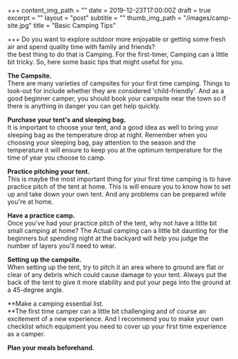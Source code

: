 +++
content_img_path = ""
date = 2019-12-23T17:00:00Z
draft = true
excerpt = ""
layout = "post"
subtitle = ""
thumb_img_path = "/images/camp-site.jpg"
title = "Basic Camping Tips"

+++
Do you want to explore outdoor more enjoyable or getting some fresh air and spend quality time with family and friends?  
the best thing to do that is Camping. For the first-timer, Camping can a little bit tricky. So, here some basic tips that might useful for you.

**The Campsite.**  
There are many varieties of campsites for your first time camping. Things to look-out for include whether they are considered 'child-friendly'. And as a good beginner camper, you should book your campsite near the town so if there is anything in danger you can get help quickly.

**Purchase your tent's and sleeping bag.**  
It is important to choose your tent, and a good idea as well to bring your sleeping bag as the temperature drop at night. Remember when you choosing your sleeping bag, pay attention to the season and the temperature it will ensure to keep you at the optimum temperature for the time of year you choose to camp.

**Practice pitching your tent.**  
This is maybe the most important thing for your first time camping is to have practice pitch of the tent at home. This is will ensure you to know how to set up and take down your own tent. And any problems can be prepared while you're at home.

**Have a practice camp.**  
Once you've had your practice pitch of the tent, why not have a little bit small camping at home? The Actual camping can a little bit daunting for the beginners but spending night at the backyard will help you judge the number of layers you'll need to wear.

**Setting up the campsite.**  
When setting up the tent, try to pitch it an area where to ground are flat or clear of any debris which could cause damage to your tent. Always put the back of the tent to give it more stability and put your pegs into the ground at a 45-degree angle.

**Make a camping essential list.  
**The first time camper can a little bit challenging and of course an excitement of a new experience. And I recommend you to make your own checklist which equipment you need to cover up your first time experience as a camper.

**Plan your meals beforehand.**